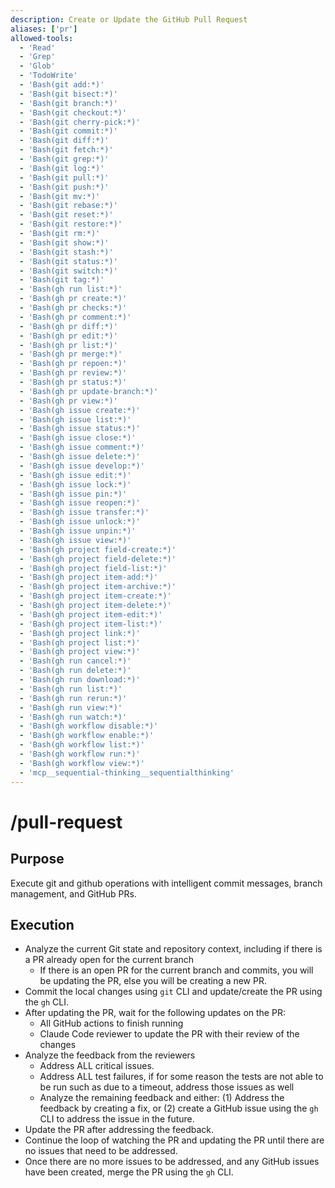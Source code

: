 ```yaml
---
description: Create or Update the GitHub Pull Request
aliases: ['pr']
allowed-tools:
  - 'Read'
  - 'Grep'
  - 'Glob'
  - 'TodoWrite'
  - 'Bash(git add:*)'
  - 'Bash(git bisect:*)'
  - 'Bash(git branch:*)'
  - 'Bash(git checkout:*)'
  - 'Bash(git cherry-pick:*)'
  - 'Bash(git commit:*)'
  - 'Bash(git diff:*)'
  - 'Bash(git fetch:*)'
  - 'Bash(git grep:*)'
  - 'Bash(git log:*)'
  - 'Bash(git pull:*)'
  - 'Bash(git push:*)'
  - 'Bash(git mv:*)'
  - 'Bash(git rebase:*)'
  - 'Bash(git reset:*)'
  - 'Bash(git restore:*)'
  - 'Bash(git rm:*)'
  - 'Bash(git show:*)'
  - 'Bash(git stash:*)'
  - 'Bash(git status:*)'
  - 'Bash(git switch:*)'
  - 'Bash(git tag:*)'
  - 'Bash(gh run list:*)'
  - 'Bash(gh pr create:*)'
  - 'Bash(gh pr checks:*)'
  - 'Bash(gh pr comment:*)'
  - 'Bash(gh pr diff:*)'
  - 'Bash(gh pr edit:*)'
  - 'Bash(gh pr list:*)'
  - 'Bash(gh pr merge:*)'
  - 'Bash(gh pr repoen:*)'
  - 'Bash(gh pr review:*)'
  - 'Bash(gh pr status:*)'
  - 'Bash(gh pr update-branch:*)'
  - 'Bash(gh pr view:*)'
  - 'Bash(gh issue create:*)'
  - 'Bash(gh issue list:*)'
  - 'Bash(gh issue status:*)'
  - 'Bash(gh issue close:*)'
  - 'Bash(gh issue comment:*)'
  - 'Bash(gh issue delete:*)'
  - 'Bash(gh issue develop:*)'
  - 'Bash(gh issue edit:*)'
  - 'Bash(gh issue lock:*)'
  - 'Bash(gh issue pin:*)'
  - 'Bash(gh issue reopen:*)'
  - 'Bash(gh issue transfer:*)'
  - 'Bash(gh issue unlock:*)'
  - 'Bash(gh issue unpin:*)'
  - 'Bash(gh issue view:*)'
  - 'Bash(gh project field-create:*)'
  - 'Bash(gh project field-delete:*)'
  - 'Bash(gh project field-list:*)'
  - 'Bash(gh project item-add:*)'
  - 'Bash(gh project item-archive:*)'
  - 'Bash(gh project item-create:*)'
  - 'Bash(gh project item-delete:*)'
  - 'Bash(gh project item-edit:*)'
  - 'Bash(gh project item-list:*)'
  - 'Bash(gh project link:*)'
  - 'Bash(gh project list:*)'
  - 'Bash(gh project view:*)'
  - 'Bash(gh run cancel:*)'
  - 'Bash(gh run delete:*)'
  - 'Bash(gh run download:*)'
  - 'Bash(gh run list:*)'
  - 'Bash(gh run rerun:*)'
  - 'Bash(gh run view:*)'
  - 'Bash(gh run watch:*)'
  - 'Bash(gh workflow disable:*)'
  - 'Bash(gh workflow enable:*)'
  - 'Bash(gh workflow list:*)'
  - 'Bash(gh workflow run:*)'
  - 'Bash(gh workflow view:*)'
  - 'mcp__sequential-thinking__sequentialthinking'
---
```


# /pull-request

## Purpose

Execute git and github operations with intelligent commit messages, branch management, and GitHub PRs.

## Execution

- Analyze the current Git state and repository context, including if there is a PR already open for the current branch
  - If there is an open PR for the current branch and commits, you will be updating the PR, else you will be creating a new PR.
- Commit the local changes using `git` CLI and update/create the PR using the `gh` CLI.
- After updating the PR, wait for the following updates on the PR:
  - All GitHub actions to finish running
  - Claude Code reviewer to update the PR with their review of the changes
- Analyze the feedback from the reviewers
  - Address ALL critical issues.
  - Address ALL test failures, if for some reason the tests are not able to be run such as due to a timeout, address those issues as well
  - Analyze the remaining feedback and either: (1) Address the feedback by creating a fix, or (2) create a GitHub issue using the `gh` CLI to address the issue in the future.
- Update the PR after addressing the feedback.
- Continue the loop of watching the PR and updating the PR until there are no issues that need to be addressed.
- Once there are no more issues to be addressed, and any GitHub issues have been created, merge the PR using the `gh` CLI.
